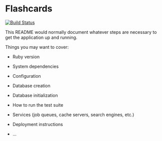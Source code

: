 # Flashcards

[![Build Status](https://travis-ci.org/Ily-a-1998/flashcards_rails.svg?branch=master)](https://travis-ci.org/Ily-a-1998/flashcards_rails)

This README would normally document whatever steps are necessary to get the
application up and running.

Things you may want to cover:

* Ruby version

* System dependencies

* Configuration

* Database creation

* Database initialization

* How to run the test suite

* Services (job queues, cache servers, search engines, etc.)

* Deployment instructions

* ...
